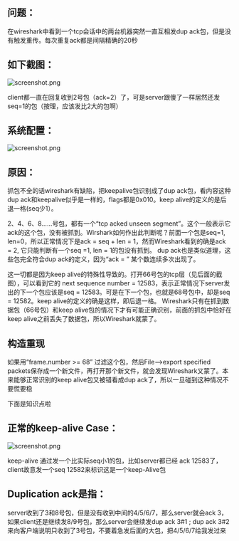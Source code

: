 
## 问题：
在wireshark中看到一个tcp会话中的两台机器突然一直互相发dup ack包，但是没有触发重传。每次重复ack都是间隔精确的20秒

## 如下截图：

![screenshot.png](http://ata2-img.cn-hangzhou.img-pub.aliyun-inc.com/ada8faaa27009e943627eaa66d31de3d.png)

client都一直在回复收到2号包（ack=2）了，可是server跟傻了一样居然还发seq=1的包（按理，应该发比2大的包啊）

## 系统配置：

![screenshot.png](http://ata2-img.cn-hangzhou.img-pub.aliyun-inc.com/a40c6165db25a0a636fae7b43a3bb843.png)

## 原因：
抓包不全的话wireshark有缺陷，把keepalive包识别成了dup ack包，看内容这种dup ack和keepalive似乎是一样的，flags都是0x010。keep alive的定义的是后退一格(seq少1）。

2、4、6、8……号包，都有一个“tcp acked unseen segment”。这个一般表示它ack的这个包，没有被抓到。Wirshark如何作出此判断呢？前面一个包是seq=1, len=0，所以正常情况下是ack = seq + len = 1，然而Wireshark看到的确是ack = 2, 它只能判断有一个seq =1, len = 1的包没有抓到。
dup ack也是类似道理，这些包完全符合dup ack的定义，因为“ack = ” 某个数连续多次出现了。

这一切都是因为keep alive的特殊性导致的。打开66号包的tcp层（见后面的截图），可以看到它的 next sequence number = 12583，表示正常情况下server发出的下一个包应该是seq = 12583。可是在下一个包，也就是68号包中，却是seq = 12582。keep alive的定义的确是这样，即后退一格。
Wireshark只有在抓到数据包（66号包）和keep alive包的情况下才有可能正确识别，前面的抓包中恰好在keep alive之前丢失了数据包，所以Wireshark就蒙了。

## 构造重现
如果用“frame.number >= 68” 过滤这个包，然后File-->export specified packets保存成一个新文件，再打开那个新文件，就会发现Wireshark又蒙了。本来能够正常识别的keep alive包又被错看成dup ack了，所以一旦碰到这种情况不要慌要稳

下面是知识点啦

## 正常的keep-alive Case：
![screenshot.png](http://ata2-img.cn-hangzhou.img-pub.aliyun-inc.com/01eb03a21274cbdad7a91a7466864237.png)

keep-alive 通过发一个比实际seq小1的包，比如server都已经 ack 12583了，client故意发一个seq 12582来标识这是一个keep-Alive包

## Duplication ack是指：
server收到了3和8号包，但是没有收到中间的4/5/6/7，那么server就会ack 3，如果client还是继续发8/9号包，那么server会继续发dup ack 3#1 ; dup ack 3#2 来向客户端说明只收到了3号包，不要着急发后面的大包，把4/5/6/7给我发过来
